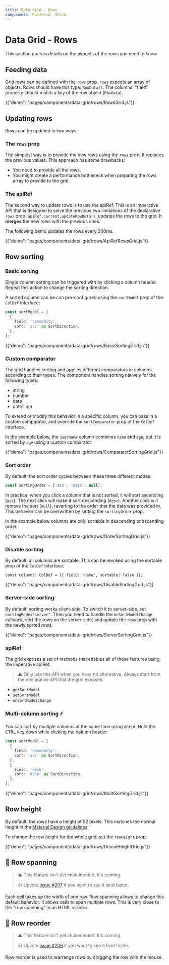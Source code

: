```yaml
---
title: Data Grid - Rows
components: DataGrid, XGrid
---
```


# Data Grid - Rows

<p class="description">This section goes in details on the aspects of the rows you need to know.</p>

## Feeding data

Grid rows can be defined with the `rows` prop.
`rows` expects an array of objects.
Rows should have this type: `RowData[]`.
The columns' "field" property should match a key of the row object (`RowData`).

{{"demo": "pages/components/data-grid/rows/RowsGrid.js"}}

## Updating rows

Rows can be updated in two ways:

### The `rows` prop

The simplest way is to provide the new rows using the `rows` prop.
It replaces the previous values. This approach has some drawbacks:

- You need to provide all the rows.
- You might create a performance bottleneck when preparing the rows array to provide to the grid.

### The apiRef

The second way to update rows is to use the apiRef.
This is an imperative API that is designed to solve the previous two limitations of the declarative `rows` prop. `apiRef.current.updateRowData()`, updates the rows to the grid. It **merges** the new rows with the previous ones.

The following demo updates the rows every 200ms.

{{"demo": "pages/components/data-grid/rows/ApiRefRowsGrid.js"}}

## Row sorting

### Basic sorting

Single column sorting can be triggered with by clicking a column header.
Repeat this action to change the sorting direction.

A sorted column can be can pre-configured using the `sortModel` prop of the `ColDef` interface:

```ts
const sortModel = [
  {
    field: 'commodity',
    sort: 'asc' as SortDirection,
  },
];
```

{{"demo": "pages/components/data-grid/rows/BasicSortingGrid.js"}}

### Custom comparator

The grid handles sorting and applies different comparators in columns according to their types.
The component handles sorting natively for the following types:

- string
- number
- date
- dateTime

To extend or modify this behavior in a specific column, you can pass in a custom comparator, and override the `sortComparator` prop of the `ColDef` interface.

In the example below, the `username` column combines `name` and `age`, but it is sorted by `age` using a custom comparator:

{{"demo": "pages/components/data-grid/rows/ComparatorSortingGrid.js"}}

### Sort order

By default, the sort order cycles between these three different modes:

```jsx
const sortingOrder = ['asc', 'desc', null];
```

In practice, when you click a column that is not sorted, it will sort ascending (`asc`).
The next click will make it sort descending (`desc`). Another click will remove the sort (`null`), reverting to the order that the data was provided in.
This behavior can be overwritten by setting the `sortingOrder` prop.

In the example below columns are only sortable in descending or ascending order.

{{"demo": "pages/components/data-grid/rows/OrderSortingGrid.js"}}

### Disable sorting

By default, all columns are sortable.
This can be revoked using the sortable prop of the `ColDef` interface:

```tsx
const columns: ColDef = [{ field: 'name', sortable: false }];
```

{{"demo": "pages/components/data-grid/rows/DisableSortingGrid.js"}}

### Server-side sorting

By default, sorting works client-side.
To switch it to server-side, set `sortingMode="server"`.
Then you need to handle the `onSortModelChange` callback, sort the rows on the server-side, and update the `rows` prop with the newly sorted rows.

{{"demo": "pages/components/data-grid/rows/ServerSortingGrid.js"}}

### apiRef

The grid exposes a set of methods that enables all of these features using the imperative apiRef.

> ⚠️ Only use this API when you have no alternative. Always start from the declarative API that the grid exposes.

- `getSortModel`
- `setSortModel`
- `onSortModelChange`

### Multi-column sorting ⚡️

You can sort by multiple columns at the same time using `XGrid`.
Hold the <kbd>CTRL</kbd> key down while clicking the column header.

```ts
const sortModel = [
  {
    field: 'commodity',
    sort: 'asc' as SortDirection,
  },
  {
    field: 'desk',
    sort: 'desc' as SortDirection,
  },
];
```

{{"demo": "pages/components/data-grid/rows/MultiSortingGrid.js"}}

## Row height

By default, the rows have a height of 52 pixels.
This matches the normal height in the [Material Design guidelines](https://material.io/components/data-tables).

To change the row height for the whole grid, set the `rowHeight` prop:

{{"demo": "pages/components/data-grid/rows/DenseHeightGrid.js"}}

## 🚧 Row spanning

> ⚠️ This feature isn't yet implemented. It's coming.
>
> 👍 Upvote [issue #207](https://github.com/mui-org/material-ui-x/issues/207) if you want to see it land faster.

Each cell takes up the width of one row.
Row spanning allows to change this default behavior.
It allows cells to span multiple rows.
This is very close to the "row spanning" in an HTML `<table>`.

## 🚧 Row reorder

> ⚠️ This feature isn't yet implemented. It's coming.
>
> 👍 Upvote [issue #206](https://github.com/mui-org/material-ui-x/issues/206) if you want to see it land faster.

Row reorder is used to rearrange rows by dragging the row with the mouse.
